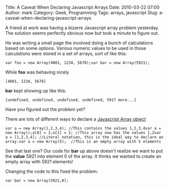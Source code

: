 Title: A Caveat When Declaring Javascript Arrays
Date: 2010-03-22 07:00
Author: mark
Category: Geek, Programming
Tags: arrays, javascript
Slug: a-caveat-when-declaring-javascript-arrays

A friend at work was having a bizarre Javascript array problem
yesterday. The solution seems perfectly obvious now but took a minute to
figure out.

He was writing a small page the involved doing a bunch of calculations
based on some options. Various numeric values to be used in those
calculations were stored in a set of arrays, sort of like this:


~~~~ {.javascript name="code"}
var foo = new Array(4001, 1234, 5678);var bar = new Array(5921);
~~~~



While **foo** was behaving nicely


~~~~ {.javascript name="code"}
[4001, 1234, 5678]
~~~~



**bar** kept showing up like this:


~~~~ {.javascript name="code"}
[undefined, undefined, undefined, undefined, 5917 more...]
~~~~



Have you figured out the problem yet?

There are lots of different ways to declare a [Javascript Array
object][]


~~~~ {.javascript name="code"}
var a = new Array(1,2,3,4); //This contains the values 1,2,3,4var a = new Array();a[0] = 1;a[1] = 2; //This array now has the values 1,2var a = [1,2,3,4]; //Literal notation, this is the ideal way to declare an array.var a = new Array(5);  //This is an empty array with 5 elements
~~~~



See that last one? Our code for **bar** up above doesn't realize we want
to put the **value** 5921 into element 0 of the array. It thinks we
wanted to create an empty array with 5921 elements!

Changing the code to this fixed the problem:


~~~~ {.javascript name="code"}
var bar = new Array(5921,0);
~~~~



  [Javascript Array object]: https://www.w3schools.com/JS/js_obj_array.asp
